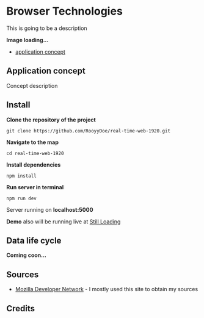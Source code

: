 # Browser Technologies

This is going to be a description

**Image loading...**

- [application concept](#application-concept)

## Application concept

Concept description

## Install

**Clone the repository of the project**

```
git clone https://github.com/RooyyDoe/real-time-web-1920.git
```

**Navigate to the map**

```
cd real-time-web-1920
```

**Install dependencies**

```
npm install
```

**Run server in terminal**

```
npm run dev
```

Server running on **localhost:5000**

**Demo** also will be running live at [Still Loading]()

## Data life cycle

**Coming coon...**

## Sources

- [Mozilla Developer Network](https://developer.mozilla.org/en-US/) - I mostly used this site to obtain my sources

## Credits
